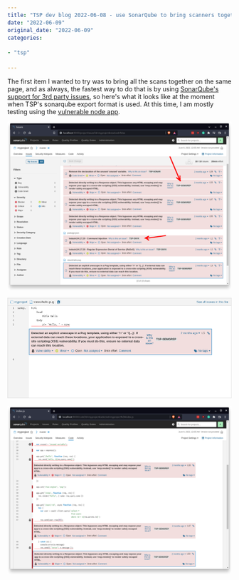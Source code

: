 ```yaml
---
title: "TSP dev blog 2022-06-08 - use SonarQube to bring scanners together"
date: "2022-06-09"
original_date: "2022-06-09"
categories:

- "tsp"

---
```


The first item I wanted to try was to bring all the scans together on the same
page, and as always, the fastest way to do that is by
using [SonarQube's support for 3rd party issues](https://docs.sonarqube.org/latest/analysis/generic-issue/),
so here's what it looks like at the moment when TSP's sonarqube export format
is used. At this time, I am mostly testing using the 
[vulnerable node app](https://github.com/the-scan-project/tsp-vulnerable-app-nodejs-express).

[![screenshot](images/tsp02.png)](images/tsp02.png)

[![screenshot](images/tsp03.png)](images/tsp03.png)

[![screenshot](images/tsp04.png)](images/tsp04.png)
